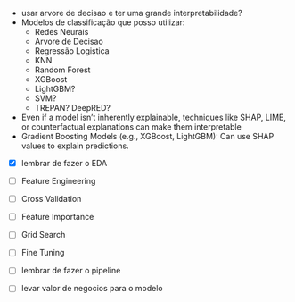 * usar arvore de decisao e ter uma grande interpretabilidade?
* Modelos de classificação que posso utilizar:
    * Redes Neurais
    * Arvore de Decisao
    * Regressão Logistica
    * KNN
    * Random Forest
    * XGBoost
    * LightGBM?
    * SVM?
    * TREPAN? DeepRED?
* Even if a model isn’t inherently explainable, techniques like SHAP, LIME, or counterfactual explanations can make them interpretable
* Gradient Boosting Models (e.g., XGBoost, LightGBM): Can use SHAP values to explain predictions.

- [x] lembrar de fazer o EDA
- [ ] Feature Engineering
- [ ] Cross Validation
- [ ] Feature Importance
- [ ] Grid Search
- [ ] Fine Tuning
- [ ] lembrar de fazer o pipeline
- [ ] levar valor de negocios para o modelo



